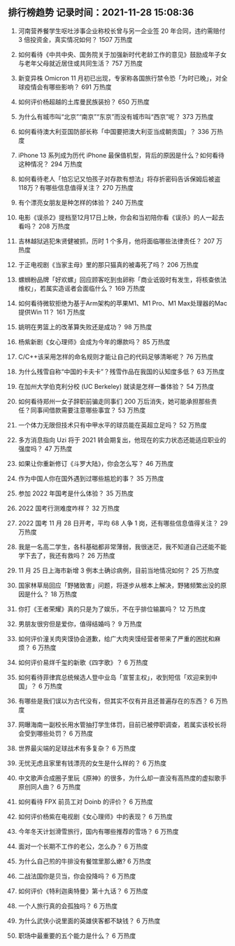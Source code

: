 
## 排行榜趋势 记录时间：2021-11-28 15:08:36
  
  1. 河南营养餐学生呕吐涉事企业称校长曾与另一企业签 20 年合同，违约需赔付 3 倍投资金，真实情况如何？ 1507 万热度
    
  2. 如何看待《中共中央、国务院关于加强新时代老龄工作的意见》鼓励成年子女与老年父母就近居住或共同生活？ 757 万热度
    
  3. 新变异株 Omicron 11 月初已出现，专家称各国旅行禁令恐「为时已晚」，对全球疫情会有哪些影响？ 691 万热度
    
  4. 如何评价杨超越的土库曼民族装扮？ 650 万热度
    
  5. 为什么有城市叫“北京”“南京”“东京”而没有城市叫“西京”呢？ 373 万热度
    
  6. 如何看待澳大利亚国防部长称「中国要把澳大利亚当成朝贡国」？ 336 万热度
    
  7. iPhone 13 系列成为历代 iPhone 最保值机型，背后的原因是什么？如何看待这种情况？ 294 万热度
    
  8. 如何看待老人「怕忘记又怕孩子对存款有想法」将存折密码告诉保姆后被盗118万？有哪些信息值得关注？ 270 万热度
    
  9. 有个漂亮女朋友是种怎样的体验？ 240 万热度
    
  10. 电影《误杀2》提档至12月17日上映，你会和当初陪你看《误杀》的人一起去看吗？ 208 万热度
    
  11. 吉林越狱逃犯朱贤健被抓，历时 1 个多月，他将面临哪些法律责任？ 207 万热度
    
  12. 于正电视剧《当家主母》里的那只猫真的被毒死了吗？ 206 万热度
    
  13. 螺蛳粉品牌「好欢螺」回应顾客吃到虫卵称「商业诋毁时有发生，将核查依法维权」，若属实造谣者会面临什么？ 169 万热度
    
  14. 如何看待微软拒绝为基于Arm架构的苹果M1、M1 Pro、M1 Max处理器的Mac提供Win 11？ 161 万热度
    
  15. 姚明在男篮上的改革算失败还是成功？ 98 万热度
    
  16. 杨紫新剧《女心理师》会成为今年的爆款吗？ 85 万热度
    
  17. C/C++该采用怎样的命名规则才能让自己的代码足够清晰呢？ 76 万热度
    
  18. 为什么残雪自称“中国的卡夫卡”？残雪作品在我国的认知度多低？ 63 万热度
    
  19. 在加州大学伯克利分校 (UC Berkeley) 就读是怎样一番体验？ 54 万热度
    
  20. 如何看待郑州一女子辞职前骗走同事们 200 万后消失，她可能承担那些责任？同事间借款需要注意哪些事宜？ 53 万热度
    
  21. 一个体力无限但技术只有中甲水平的球员能在英超立足吗？ 52 万热度
    
  22. 多方消息指向 Uzi 将于 2021 转会期复出，他现在的实力状态还能适应职业的强度吗？ 47 万热度
    
  23. 如果让你重新修订《斗罗大陆》，你会怎么写？ 46 万热度
    
  24. 作为中国人你在国外遇到过哪些尴尬的事？ 35 万热度
    
  25. 参加 2022 年国考是什么体验？ 35 万热度
    
  26. 2022 国考行测难度咋样？ 32 万热度
    
  27. 2022 国考 11 月 28 日开考，平均 68 人争 1 岗，还有哪些信息值得关注？ 29 万热度
    
  28. 我是一名高二学生，各科基础都非常薄弱，我很迷茫，我不知道自己还能不能学下去了，我还有救吗？ 26 万热度
    
  29. 11 月 25 日上海市新增 3 例本土确诊病例，目前当地情况如何？ 25 万热度
    
  30. 国家林草局回应「野猪致害」问题，将逐步从根本上解决，野猪频繁出没的原因是什么？ 18 万热度
    
  31. 你打《王者荣耀》真的只是为了娱乐，不在乎排位输赢吗？ 12 万热度
    
  32. 男朋友很穷但是爱你，值得结婚吗？ 9 万热度
    
  33. 如何评价潼关肉夹馍协会道歉，给广大肉夹馍经营者带来了严重的困扰和麻烦？ 6 万热度
    
  34. 如何评价易烊千玺的新歌《四字歌》？ 6 万热度
    
  35. 如何看待菲律宾总统候选人登中业岛「宣誓主权」，收到短信「欢迎来到中国」？ 6 万热度
    
  36. 有哪些是我们误以为古代没有，但其实不仅有并且还普遍存在的东西？ 6 万热度
    
  37. 网曝海南一副校长用水管抽打学生体罚，目前已被停职调查，若属实该校长将会受到哪些处罚？ 6 万热度
    
  38. 世界最尖端的足球战术有多复杂？ 6 万热度
    
  39. 无忧无虑且家里有钱漂亮的女生是什么样的？ 6 万热度
    
  40. 中文歌声合成圈子里玩《原神》的很多，为什么却一直没有高热度的虚拟歌手原创同人曲？ 6 万热度
    
  41. 如何看待 FPX 前员工对 Doinb 的评价？ 6 万热度
    
  42. 如何评价杨紫在电视剧《女心理师》中的表现？ 6 万热度
    
  43. 今年冬天计划滑雪旅行，国内有哪些推荐的雪场？ 6 万热度
    
  44. 面对一个长期不工作的老公，怎么办？ 6 万热度
    
  45. 为什么自己煎的牛排没有餐馆里那么嫩? 6 万热度
    
  46. 二战法国你是贝当，你会投降吗？ 6 万热度
    
  47. 如何评价《特利迦奥特曼》第十九话？ 6 万热度
    
  48. 一个人旅行真的会孤独吗？ 6 万热度
    
  49. 为什么武侠小说里面的英雄侠客都不缺钱？ 6 万热度
    
  50. 职场中最重要的五个能力是什么？ 6 万热度
    